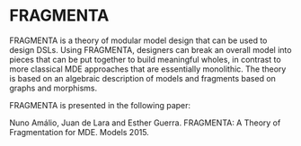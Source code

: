 # FRAGMENTA
FRAGMENTA is a theory of modular model design that can be used to design DSLs. Using FRAGMENTA, designers can break an overall model into pieces that can be put together to build meaningful wholes, in contrast to more classical MDE approaches that are essentially monolithic. The theory is based on an algebraic description of models and fragments based on graphs and morphisms.

FRAGMENTA is presented in the following paper:

Nuno Amálio, Juan de Lara and Esther Guerra. FRAGMENTA: A Theory of Fragmentation for MDE. Models 2015.


